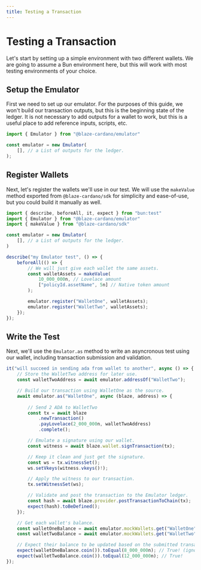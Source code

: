 ```yaml
---
title: Testing a Transaction
---
```


# Testing a Transaction
Let's start by setting up a simple environment with two different wallets. We are going to assume a Bun environment here, but this will work with most testing environments of your choice.

## Setup the Emulator
First we need to set up our emulator. For the purposes of this guide, we won't build our transaction outputs, but this is the beginning state of the ledger. It is not necessary to add outputs for a wallet to work, but this is a useful place to add reference inputs, scripts, etc.

```ts
import { Emulator } from "@blaze-cardano/emulator"

const emulator = new Emulator(
    [], // a List of outputs for the ledger.
);

```

## Register Wallets
Next, let's register the wallets we'll use in our test. We will use the `makeValue` method exported from `@blaze-cardano/sdk` for simplicity and ease-of-use, but you could build it manually as well.

```ts
import { describe, beforeAll, it, expect } from "bun:test"
import { Emulator } from "@blaze-cardano/emulator"
import { makeValue } from "@blaze-cardano/sdk"

const emulator = new Emulator(
    [], // a List of outputs for the ledger.
)

describe("my Emulator test", () => {
    beforeAll(() => {
        // We will just give each wallet the same assets.
        const walletAssets = makeValue(
            10_000_000n, // Lovelace amount
            ["policyId.assetName", 5n] // Native token amount
        );

        emulator.register("WalletOne", walletAssets);
        emulator.register("WalletTwo", walletAssets);
    });
});
```

## Write the Test
Next, we'll use the `Emulator.as` method to write an asyncronous test using our wallet, including transaction submission and validation.

```ts
it("will succeed in sending ada from wallet to another", async () => {
    // Store the WalletTwo address for later use.
    const walletTwoAddress = await emulator.addressOf("WalletTwo");

    // Build our transaction using WalletOne as the source.
    await emulator.as("WalletOne", async (blaze, address) => {
        
        // Send 2 ADA to WalletTwo
        const tx = await blaze
            .newTransaction()
            .payLovelace(2_000_000n, walletTwoAddress)
            .complete();

        // Emulate a signature using our wallet.
        const witness = await blaze.wallet.signTransaction(tx);

        // Keep it clean and just get the signature.
        const ws = tx.witnessSet();
        ws.setVkeys(witness.vkeys()!);

        // Apply the witness to our transaction.
        tx.setWitnessSet(ws);

        // Validate and post the transaction to the Emulator ledger.
        const hash = await blaze.provider.postTransactionToChain(tx);
        expect(hash).toBeDefined();
    });

    // Get each wallet's balance.
    const walletOneBalance = await emulator.mockWallets.get("WalletOne")?.getBalance();
    const walletTwoBalance = await emulator.mockWallets.get("WalletTwo")?.getBalance();

    // Expect their balance to be updated based on the submitted transactinon.
    expect(walletOneBalance.coin()).toEqual(8_000_000n); // True! (ignoring fee for example purposes)
    expect(walletTwoBalance.coin()).toEqual(12_000_000n); // True!
});
```